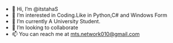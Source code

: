 - 👋 Hi, I’m @itstahaS
- 👀 I’m interested in Coding.Like in Python,C# and Windows Form
- 🌱 I’m currently A University Student.
- 💞️ I’m looking to collaborate
- 📫 You can reach me at mts.network010@gmail.com
<!---
itstahaS/itstahaS is a ✨ special ✨ repository because its `README.md` (this file) appears on your GitHub profile.
You can click the Preview link to take a look at your changes.
--->
